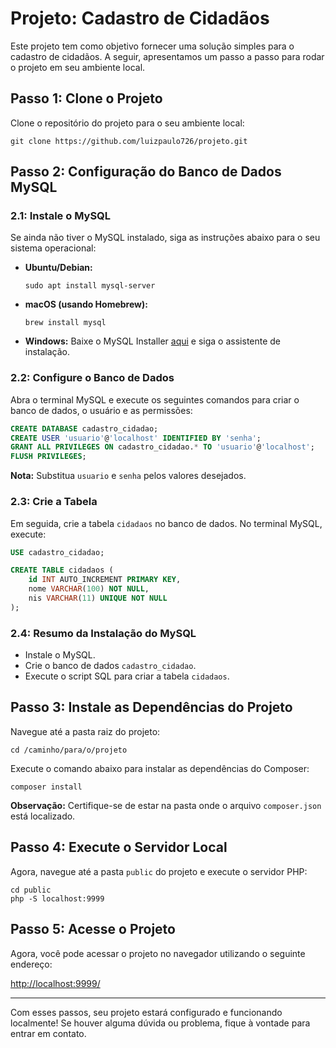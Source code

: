 
# Projeto: Cadastro de Cidadãos

Este projeto tem como objetivo fornecer uma solução simples para o cadastro de cidadãos. A seguir, apresentamos um passo a passo para rodar o projeto em seu ambiente local.

## Passo 1: Clone o Projeto

Clone o repositório do projeto para o seu ambiente local:

```
git clone https://github.com/luizpaulo726/projeto.git
```

## Passo 2: Configuração do Banco de Dados MySQL

### 2.1: Instale o MySQL

Se ainda não tiver o MySQL instalado, siga as instruções abaixo para o seu sistema operacional:

- **Ubuntu/Debian:**
  ```
  sudo apt install mysql-server
  ```

- **macOS (usando Homebrew):**
  ```
  brew install mysql
  ```

- **Windows:**
  Baixe o MySQL Installer [aqui](https://dev.mysql.com/downloads/installer/) e siga o assistente de instalação.

### 2.2: Configure o Banco de Dados

Abra o terminal MySQL e execute os seguintes comandos para criar o banco de dados, o usuário e as permissões:

```sql
CREATE DATABASE cadastro_cidadao;
CREATE USER 'usuario'@'localhost' IDENTIFIED BY 'senha';
GRANT ALL PRIVILEGES ON cadastro_cidadao.* TO 'usuario'@'localhost';
FLUSH PRIVILEGES;
```

**Nota:** Substitua `usuario` e `senha` pelos valores desejados.

### 2.3: Crie a Tabela

Em seguida, crie a tabela `cidadaos` no banco de dados. No terminal MySQL, execute:

```sql
USE cadastro_cidadao;

CREATE TABLE cidadaos (
    id INT AUTO_INCREMENT PRIMARY KEY,
    nome VARCHAR(100) NOT NULL,
    nis VARCHAR(11) UNIQUE NOT NULL
);
```

### 2.4: Resumo da Instalação do MySQL

- Instale o MySQL.
- Crie o banco de dados `cadastro_cidadao`.
- Execute o script SQL para criar a tabela `cidadaos`.

## Passo 3: Instale as Dependências do Projeto

Navegue até a pasta raiz do projeto:

```
cd /caminho/para/o/projeto
```

Execute o comando abaixo para instalar as dependências do Composer:

```
composer install
```

**Observação:** Certifique-se de estar na pasta onde o arquivo `composer.json` está localizado.

## Passo 4: Execute o Servidor Local

Agora, navegue até a pasta `public` do projeto e execute o servidor PHP:

```
cd public
php -S localhost:9999
```

## Passo 5: Acesse o Projeto

Agora, você pode acessar o projeto no navegador utilizando o seguinte endereço:

[http://localhost:9999/](http://localhost:9999/)

---

Com esses passos, seu projeto estará configurado e funcionando localmente! Se houver alguma dúvida ou problema, fique à vontade para entrar em contato.
